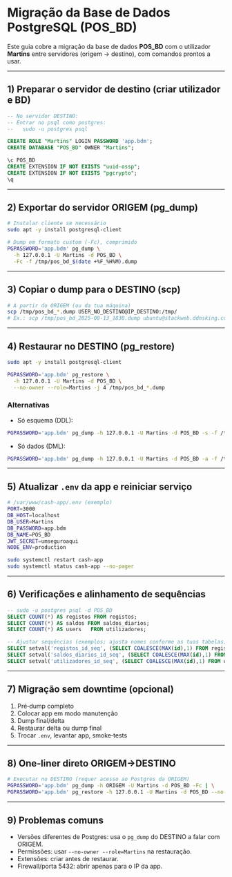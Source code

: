 # Migração da Base de Dados PostgreSQL (POS_BD)

Este guia cobre a migração da base de dados **POS_BD** com o utilizador **Martins** entre servidores (origem → destino), com comandos prontos a usar.

---

## 1) Preparar o servidor de destino (criar utilizador e BD)
```sql
-- No servidor DESTINO:
-- Entrar no psql como postgres:
--   sudo -u postgres psql

CREATE ROLE "Martins" LOGIN PASSWORD 'app.bdm';
CREATE DATABASE "POS_BD" OWNER "Martins";

\c POS_BD
CREATE EXTENSION IF NOT EXISTS "uuid-ossp";
CREATE EXTENSION IF NOT EXISTS "pgcrypto";
\q
```

---

## 2) Exportar do servidor ORIGEM (pg_dump)
```bash
# Instalar cliente se necessário
sudo apt -y install postgresql-client

# Dump em formato custom (-Fc), comprimido
PGPASSWORD='app.bdm' pg_dump \
  -h 127.0.0.1 -U Martins -d POS_BD \
  -Fc -f /tmp/pos_bd_$(date +%F_%H%M).dump
```

---

## 3) Copiar o dump para o DESTINO (scp)
```bash
# A partir do ORIGEM (ou da tua máquina)
scp /tmp/pos_bd_*.dump USER_NO_DESTINO@IP_DESTINO:/tmp/
# Ex.: scp /tmp/pos_bd_2025-08-13_1830.dump ubuntu@stackweb.ddnsking.com:/tmp/
```

---

## 4) Restaurar no DESTINO (pg_restore)
```bash
sudo apt -y install postgresql-client

PGPASSWORD='app.bdm' pg_restore \
  -h 127.0.0.1 -U Martins -d POS_BD \
  --no-owner --role=Martins -j 4 /tmp/pos_bd_*.dump
```

### Alternativas
- Só esquema (DDL):
```bash
PGPASSWORD='app.bdm' pg_dump -h 127.0.0.1 -U Martins -d POS_BD -s -f /tmp/schema.sql
```
- Só dados (DML):
```bash
PGPASSWORD='app.bdm' pg_dump -h 127.0.0.1 -U Martins -d POS_BD -a -f /tmp/data.sql
```

---

## 5) Atualizar `.env` da app e reiniciar serviço
```bash
# /var/www/cash-app/.env (exemplo)
PORT=3000
DB_HOST=localhost
DB_USER=Martins
DB_PASSWORD=app.bdm
DB_NAME=POS_BD
JWT_SECRET=umseguroaqui
NODE_ENV=production

sudo systemctl restart cash-app
sudo systemctl status cash-app --no-pager
```

---

## 6) Verificações e alinhamento de sequências
```sql
-- sudo -u postgres psql -d POS_BD
SELECT COUNT(*) AS registos FROM registos;
SELECT COUNT(*) AS saldos FROM saldos_diarios;
SELECT COUNT(*) AS users   FROM utilizadores;

-- Ajustar sequências (exemplos; ajusta nomes conforme as tuas tabelas):
SELECT setval('registos_id_seq', (SELECT COALESCE(MAX(id),1) FROM registos));
SELECT setval('saldos_diarios_id_seq', (SELECT COALESCE(MAX(id),1) FROM saldos_diarios));
SELECT setval('utilizadores_id_seq', (SELECT COALESCE(MAX(id),1) FROM utilizadores));
```

---

## 7) Migração sem downtime (opcional)
1. Pré‑dump completo
2. Colocar app em modo manutenção
3. Dump final/delta
4. Restaurar delta ou dump final
5. Trocar `.env`, levantar app, smoke‑tests

---

## 8) One‑liner direto ORIGEM→DESTINO
```bash
# Executar no DESTINO (requer acesso ao Postgres da ORIGEM)
PGPASSWORD='app.bdm' pg_dump -h ORIGEM -U Martins -d POS_BD -Fc | \
PGPASSWORD='app.bdm' pg_restore -h 127.0.0.1 -U Martins -d POS_BD --no-owner --role=Martins -j 4
```

---

## 9) Problemas comuns
- Versões diferentes de Postgres: usa o `pg_dump` do DESTINO a falar com ORIGEM.
- Permissões: usar `--no-owner --role=Martins` na restauração.
- Extensões: criar antes de restaurar.
- Firewall/porta 5432: abrir apenas para o IP da app.
